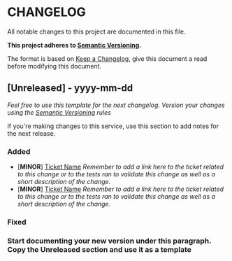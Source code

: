 # CHANGELOG
All notable changes to this project are documented in this file.

**This project adheres to [Semantic Versioning](http://semver.org/).**

The format is based on [Keep a Changelog](http://keepachangelog.com/), give this document a read before modifying this document.

## [Unreleased] - yyyy-mm-dd

*Feel free to use this template for the next changelog.*
*Version your changes using the [Semantic Versioning](http://semver.org/) rules*

If you're making changes to this service, use this section to add notes for the next release.

### Added
-  [**MINOR**] [Ticket Name](http://tickets.projectname.com/browse/PROJECTNAME-XXXX) *Remember to add a link here to the ticket related to this change or to the tests ran to validate this change as well as a short description of the change.*
-  [**MINOR**] [Ticket Name](http://tickets.projectname.com/browse/PROJECTNAME-YYYY) *Remember to add a link here to the ticket related to this change or to the tests ran to validate this change as well as a short description of the change.*

### Fixed

### Start documenting your new version under this paragraph. Copy the Unreleased section and use it as a template